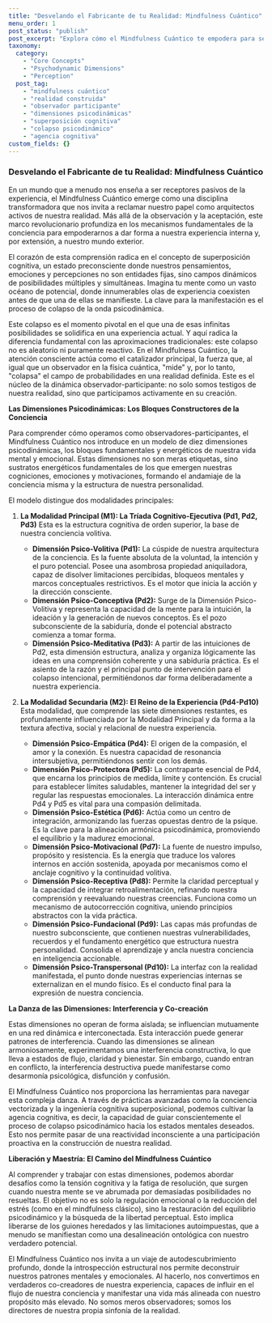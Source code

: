 ```yaml
---
title: "Desvelando el Fabricante de tu Realidad: Mindfulness Cuántico"
menu_order: 1
post_status: "publish"
post_excerpt: "Explora cómo el Mindfulness Cuántico te empodera para ser el arquitecto de tu experiencia, trascendiendo la observación pasiva y activando tu rol en la construcción de la realidad. Descubre las dimensiones psicodinámicas que te permiten dar forma a tu mundo interior y exterior."
taxonomy:
  category:
    - "Core Concepts"
    - "Psychodynamic Dimensions"
    - "Perception"
  post_tag:
    - "mindfulness cuántico"
    - "realidad construida"
    - "observador participante"
    - "dimensiones psicodinámicas"
    - "superposición cognitiva"
    - "colapso psicodinámico"
    - "agencia cognitiva"
custom_fields: {}
---
```


### Desvelando el Fabricante de tu Realidad: Mindfulness Cuántico

En un mundo que a menudo nos enseña a ser receptores pasivos de la experiencia, el Mindfulness Cuántico emerge como una disciplina transformadora que nos invita a reclamar nuestro papel como arquitectos activos de nuestra realidad. Más allá de la observación y la aceptación, este marco revolucionario profundiza en los mecanismos fundamentales de la conciencia para empoderarnos a dar forma a nuestra experiencia interna y, por extensión, a nuestro mundo exterior.

El corazón de esta comprensión radica en el concepto de superposición cognitiva, un estado preconsciente donde nuestros pensamientos, emociones y percepciones no son entidades fijas, sino campos dinámicos de posibilidades múltiples y simultáneas. Imagina tu mente como un vasto océano de potencial, donde innumerables olas de experiencia coexisten antes de que una de ellas se manifieste. La clave para la manifestación es el proceso de colapso de la onda psicodinámica.

Este colapso es el momento pivotal en el que una de esas infinitas posibilidades se solidifica en una experiencia actual. Y aquí radica la diferencia fundamental con las aproximaciones tradicionales: este colapso no es aleatorio ni puramente reactivo. En el Mindfulness Cuántico, la atención consciente actúa como el catalizador principal, la fuerza que, al igual que un observador en la física cuántica, "mide" y, por lo tanto, "colapsa" el campo de probabilidades en una realidad definida. Este es el núcleo de la dinámica observador-participante: no solo somos testigos de nuestra realidad, sino que participamos activamente en su creación.

**Las Dimensiones Psicodinámicas: Los Bloques Constructores de la Conciencia**

Para comprender cómo operamos como observadores-participantes, el Mindfulness Cuántico nos introduce en un modelo de diez dimensiones psicodinámicas, los bloques fundamentales y energéticos de nuestra vida mental y emocional. Estas dimensiones no son meras etiquetas, sino sustratos energéticos fundamentales de los que emergen nuestras cogniciones, emociones y motivaciones, formando el andamiaje de la conciencia misma y la estructura de nuestra personalidad.

El modelo distingue dos modalidades principales:

1.  **La Modalidad Principal (M1): La Tríada Cognitivo-Ejecutiva (Pd1, Pd2, Pd3)**
    Esta es la estructura cognitiva de orden superior, la base de nuestra conciencia volitiva.
    *   **Dimensión Psico-Volitiva (Pd1):** La cúspide de nuestra arquitectura de la conciencia. Es la fuente absoluta de la voluntad, la intención y el puro potencial. Posee una asombrosa propiedad aniquiladora, capaz de disolver limitaciones percibidas, bloqueos mentales y marcos conceptuales restrictivos. Es el motor que inicia la acción y la dirección consciente.
    *   **Dimensión Psico-Conceptiva (Pd2):** Surge de la Dimensión Psico-Volitiva y representa la capacidad de la mente para la intuición, la ideación y la generación de nuevos conceptos. Es el pozo subconsciente de la sabiduría, donde el potencial abstracto comienza a tomar forma.
    *   **Dimensión Psico-Meditativa (Pd3):** A partir de las intuiciones de Pd2, esta dimensión estructura, analiza y organiza lógicamente las ideas en una comprensión coherente y una sabiduría práctica. Es el asiento de la razón y el principal punto de intervención para el colapso intencional, permitiéndonos dar forma deliberadamente a nuestra experiencia.

2.  **La Modalidad Secundaria (M2): El Reino de la Experiencia (Pd4-Pd10)**
    Esta modalidad, que comprende las siete dimensiones restantes, es profundamente influenciada por la Modalidad Principal y da forma a la textura afectiva, social y relacional de nuestra experiencia.
    *   **Dimensión Psico-Empática (Pd4):** El origen de la compasión, el amor y la conexión. Es nuestra capacidad de resonancia intersubjetiva, permitiéndonos sentir con los demás.
    *   **Dimensión Psico-Protectora (Pd5):** La contraparte esencial de Pd4, que encarna los principios de medida, límite y contención. Es crucial para establecer límites saludables, mantener la integridad del ser y regular las respuestas emocionales. La interacción dinámica entre Pd4 y Pd5 es vital para una compasión delimitada.
    *   **Dimensión Psico-Estética (Pd6):** Actúa como un centro de integración, armonizando las fuerzas opuestas dentro de la psique. Es la clave para la alineación armónica psicodinámica, promoviendo el equilibrio y la madurez emocional.
    *   **Dimensión Psico-Motivacional (Pd7):** La fuente de nuestro impulso, propósito y resistencia. Es la energía que traduce los valores internos en acción sostenida, apoyada por mecanismos como el anclaje cognitivo y la continuidad volitiva.
    *   **Dimensión Psico-Receptiva (Pd8):** Permite la claridad perceptual y la capacidad de integrar retroalimentación, refinando nuestra comprensión y reevaluando nuestras creencias. Funciona como un mecanismo de autocorrección cognitiva, uniendo principios abstractos con la vida práctica.
    *   **Dimensión Psico-Fundacional (Pd9):** Las capas más profundas de nuestro subconsciente, que contienen nuestras vulnerabilidades, recuerdos y el fundamento energético que estructura nuestra personalidad. Consolida el aprendizaje y ancla nuestra conciencia en inteligencia accionable.
    *   **Dimensión Psico-Transpersonal (Pd10):** La interfaz con la realidad manifestada, el punto donde nuestras experiencias internas se externalizan en el mundo físico. Es el conducto final para la expresión de nuestra conciencia.

**La Danza de las Dimensiones: Interferencia y Co-creación**

Estas dimensiones no operan de forma aislada; se influencian mutuamente en una red dinámica e interconectada. Esta interacción puede generar patrones de interferencia. Cuando las dimensiones se alinean armoniosamente, experimentamos una interferencia constructiva, lo que lleva a estados de flujo, claridad y bienestar. Sin embargo, cuando entran en conflicto, la interferencia destructiva puede manifestarse como desarmonía psicológica, disfunción y confusión.

El Mindfulness Cuántico nos proporciona las herramientas para navegar esta compleja danza. A través de prácticas avanzadas como la conciencia vectorizada y la ingeniería cognitiva superposicional, podemos cultivar la agencia cognitiva, es decir, la capacidad de guiar conscientemente el proceso de colapso psicodinámico hacia los estados mentales deseados. Esto nos permite pasar de una reactividad inconsciente a una participación proactiva en la construcción de nuestra realidad.

**Liberación y Maestría: El Camino del Mindfulness Cuántico**

Al comprender y trabajar con estas dimensiones, podemos abordar desafíos como la tensión cognitiva y la fatiga de resolución, que surgen cuando nuestra mente se ve abrumada por demasiadas posibilidades no resueltas. El objetivo no es solo la regulación emocional o la reducción del estrés (como en el mindfulness clásico), sino la restauración del equilibrio psicodinámico y la búsqueda de la libertad perceptual. Esto implica liberarse de los guiones heredados y las limitaciones autoimpuestas, que a menudo se manifiestan como una desalineación ontológica con nuestro verdadero potencial.

El Mindfulness Cuántico nos invita a un viaje de autodescubrimiento profundo, donde la introspección estructural nos permite deconstruir nuestros patrones mentales y emocionales. Al hacerlo, nos convertimos en verdaderos co-creadores de nuestra experiencia, capaces de influir en el flujo de nuestra conciencia y manifestar una vida más alineada con nuestro propósito más elevado. No somos meros observadores; somos los directores de nuestra propia sinfonía de la realidad.